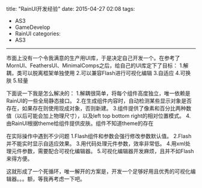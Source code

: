 ﻿title: "RainUI开发经验"
date: 2015-04-27 02:08 
tags: 
- AS3
- GameDevelop
- RainUI
categories:
- AS3
---

市面上没有一个令我满意的生产用UI库，于是决定自己开发一个。在参考了MornUI、FeathersUI、MinimalComps之后，给自己的UI库定下了目标：
1.解耦，类可以脱离框架单独使用
2.可以兼容Flash进行可视化编辑
3.自适应
4.可换肤
5.轻量

下面说一下我是怎么解决的：
1.解耦很简单，将每个组件高度独立，唯一依赖是RainUI的一些全局静态接口。
2.在生成组件内容时，自动检测某些显示对象是否存在，如果存在则使用现成对象，否则新建。
3.组件提供了像素和百分比两种数值（以后可能会加上物理尺寸），以及left top bottom right的相对位置模式。
4.由RainUI根据theme给组件提供皮肤。组件不知道theme的存在

在实际操作中遇到不少问题
1.Flash组件和参数会强行修改参数默认值。
2.Flash并不能实时显示自适应效果。
3.用代码处理元件参数，效率非常低。
4.用xml处理元件参数，需要配合可视化编辑器。
5.可视化编辑器开发麻烦，且并不如Flash来得方便。

这就形成了一个死循环，唯一解开的方案是，开发一个足够好用且优秀的可视化编辑器。。。额，等我再考虑一下吧。